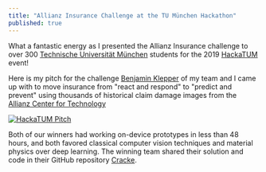 ```yaml
---
title: "Allianz Insurance Challenge at the TU München Hackathon"
published: true
---
```


What a fantastic energy as I presented the Allianz Insurance challenge to over 300 [Technische Universität München](https://www.tum.de/en/) students for the 2019 [HackaTUM](https://hack.tum.de/) event!

Here is my pitch for the challenge [Benjamin Klepper](https://github.com/bklppr) of my team and I came up with to move insurance from "react and respond" to "predict and prevent" using thousands of historical claim damage images from the [Allianz Center for Technology](https://www.agcs.allianz.com/services/allianz-center-for-technology.html)

[![HackaTUM Pitch](https://img.youtube.com/vi/2kuCvLS51hs/0.jpg)](https://www.youtube.com/watch?v=2kuCvLS51hs)

Both of our winners had working on-device prototypes in less than 48 hours, and both favored classical computer vision techniques and material physics over deep learning. The winning team shared their solution and code in their GitHub repository [Cracke](https://github.com/aadhithya/cracke).
